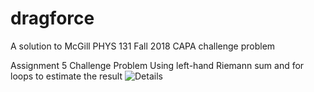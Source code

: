 # dragforce
A solution to McGill PHYS 131 Fall 2018 CAPA challenge problem

Assignment 5 Challenge Problem
Using left-hand Riemann sum and for loops to estimate the result
![Details](https://i.imgur.com/SGr7ErY.jpg)
